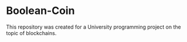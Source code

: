 # Boolean-Coin
This repository was created for a University programming project on the topic of blockchains.
